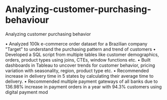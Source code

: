 # Analyzing-customer-purchasing-behaviour
Analyzing customer purchasing behavior

• Analyzed 100k e-commerce order dataset for a Brazilian company "Target" to understand the purchasing pattern and trend of customers
• Developed a SQL script from multiple tables like customer demographics, orders, product types using joins, CTEs, window functions etc.
• Built dashboards in Tableau to uncover trends for customer behavior, pricing variation with seasonality, region, product type etc.
• Recommended increase in delivery time in 5 states by calculating their average time to delivery.
• Recommended multiple payment gateways of all banks due to 136.98% increase in payment orders in a year with 94.3% customers using digital payment mod
